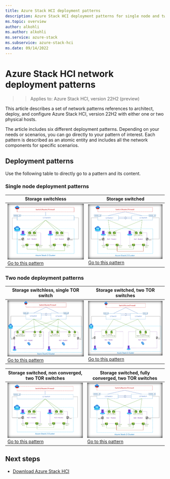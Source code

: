 ```yaml
---
title: Azure Stack HCI deployment patterns
description: Azure Stack HCI deployment patterns for single node and two node clusters
ms.topic: overview
author: alkohli
ms.author: alkohli
ms.service: azure-stack
ms.subservice: azure-stack-hci
ms.date: 09/14/2022
---
```


# Azure Stack HCI network deployment patterns

> > Applies to: Azure Stack HCI, version 22H2 (preview)

This article describes a set of network patterns references to architect, deploy, and configure Azure Stack HCI, version 22H2 with either one or two physical hosts.

The article includes six different deployment patterns. Depending on your needs or scenarios, you can go directly to your pattern of interest. Each pattern is described as an atomic entity and includes all the network components for specific scenarios.

## Deployment patterns

Use the following table to directly go to a pattern and its content.

### Single node deployment patterns


|Storage switchless |Storage switched|
|---------|---------|
|![Storage switchless - need to replace](media/plan-deployment/storage-switchless-one-tor-switch.png)<br>[Go to this pattern](single-node-switchless.md)     | ![Storage switched - need to replace](media/plan-deployment/storage-switchless-two-tor-switch.png)<br>[Go to this pattern](test1.md)         |

### Two node deployment patterns


|Storage switchless, single TOR switch |Storage switched, two TOR switches  |
|---------|---------|
|![Storage switchless with single TOR switch](media/plan-deployment/storage-switched-non-converged-two-tor-switch.png)<br>[Go to this pattern](test1.md)      | ![Storage switchless with two TOR switches](media/plan-deployment/storage-switched-fully-converged-two-tor-switch.png)<br>[Go to this pattern](test1.md)        |

|Storage switched, non converged, two TOR switches    | Storage switched, fully converged, two TOR switches        |
|---------|---------|
|![Storage switched, non converged, two TOR switches ](media/plan-deployment/storage-switchless-one-tor-switch.png)<br>[Go to this pattern](test1.md)        | ![Storage switched, fully converged, two TOR switches ](media/plan-deployment/storage-switchless-two-tor-switch.png)<br>[Go to this pattern](test1.md)         |

## Next steps

- [Download Azure Stack HCI](https://azure.microsoft.com/products/azure-stack/hci/hci-download/)